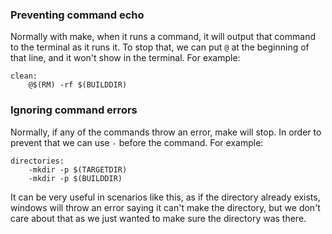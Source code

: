 ### Preventing command echo
Normally with make, when it runs a command, it will output that command to the terminal as it runs it. To stop that, we can put `@` at the beginning of that line, and it won't show in the terminal.
For example:
```shell
clean:
    @$(RM) -rf $(BUILDDIR)
```

### Ignoring command errors
Normally, if any of the commands throw an error, make will stop. In order to prevent that we can use `-` before the command.
For example:
```shell
directories:
    -mkdir -p $(TARGETDIR)
    -mkdir -p $(BUILDDIR)
```
It can be very useful in scenarios like this, as if the directory already exists, windows will throw an error saying it can't make the directory, but we don't care about that as we just wanted to make sure the directory was there.